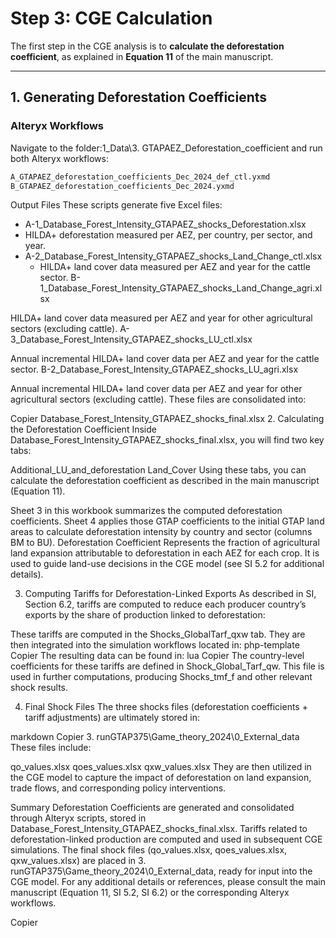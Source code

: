 # Step 3: CGE Calculation

The first step in the CGE analysis is to **calculate the deforestation coefficient**, as explained in **Equation 11** of the main manuscript.

---

## 1. Generating Deforestation Coefficients

### Alteryx Workflows
Navigate to the folder:1_Data\3. GTAPAEZ_Deforestation_coefficient
and run both Alteryx workflows:
```bash
A_GTAPAEZ_deforestation_coefficients_Dec_2024_def_ctl.yxmd
B_GTAPAEZ_deforestation_coefficients_Dec_2024.yxmd
```

Output Files
These scripts generate five Excel files:

- A-1_Database_Forest_Intensity_GTAPAEZ_shocks_Deforestation.xlsx
 - HILDA+ deforestation measured per AEZ, per country, per sector, and year.
- A-2_Database_Forest_Intensity_GTAPAEZ_shocks_Land_Change_ctl.xlsx
  - HILDA+ land cover data measured per AEZ and year for the cattle sector.
B-1_Database_Forest_Intensity_GTAPAEZ_shocks_Land_Change_agri.xlsx

HILDA+ land cover data measured per AEZ and year for other agricultural sectors (excluding cattle).
A-3_Database_Forest_Intensity_GTAPAEZ_shocks_LU_ctl.xlsx

Annual incremental HILDA+ land cover data per AEZ and year for the cattle sector.
B-2_Database_Forest_Intensity_GTAPAEZ_shocks_LU_agri.xlsx

Annual incremental HILDA+ land cover data per AEZ and year for other agricultural sectors (excluding cattle).
These files are consolidated into:

Copier
Database_Forest_Intensity_GTAPAEZ_shocks_final.xlsx
2. Calculating the Deforestation Coefficient
Inside Database_Forest_Intensity_GTAPAEZ_shocks_final.xlsx, you will find two key tabs:

Additional_LU_and_deforestation
Land_Cover
Using these tabs, you can calculate the deforestation coefficient as described in the main manuscript (Equation 11).

Sheet 3 in this workbook summarizes the computed deforestation coefficients.
Sheet 4 applies those GTAP coefficients to the initial GTAP land areas to calculate deforestation intensity by country and sector (columns BM to BU).
Deforestation Coefficient
Represents the fraction of agricultural land expansion attributable to deforestation in each AEZ for each crop. It is used to guide land-use decisions in the CGE model (see SI 5.2 for additional details).

3. Computing Tariffs for Deforestation-Linked Exports
As described in SI, Section 6.2, tariffs are computed to reduce each producer country’s exports by the share of production linked to deforestation:

These tariffs are computed in the Shocks_GlobalTarf_qxw tab.
They are then integrated into the simulation workflows located in:
php-template
Copier
<Specify folder or filename if applicable>
The resulting data can be found in:
lua
Copier
<Specify the corresponding output file>
The country-level coefficients for these tariffs are defined in Shock_Global_Tarf_qw.
This file is used in further computations, producing Shocks_tmf_f and other relevant shock results.

4. Final Shock Files
The three shocks files (deforestation coefficients + tariff adjustments) are ultimately stored in:

markdown
Copier
3. runGTAP375\Game_theory_2024\0_External_data
These files include:

qo_values.xlsx
qoes_values.xlsx
qxw_values.xlsx
They are then utilized in the CGE model to capture the impact of deforestation on land expansion, trade flows, and corresponding policy interventions.

Summary
Deforestation Coefficients are generated and consolidated through Alteryx scripts, stored in Database_Forest_Intensity_GTAPAEZ_shocks_final.xlsx.
Tariffs related to deforestation-linked production are computed and used in subsequent CGE simulations.
The final shock files (qo_values.xlsx, qoes_values.xlsx, qxw_values.xlsx) are placed in 3. runGTAP375\Game_theory_2024\0_External_data, ready for input into the CGE model.
For any additional details or references, please consult the main manuscript (Equation 11, SI 5.2, SI 6.2) or the corresponding Alteryx workflows.

Copier




